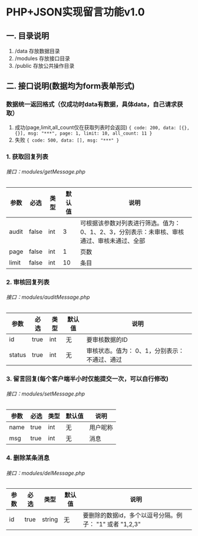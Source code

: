 # PHP+JSON实现留言功能v1.0
## 一. 目录说明
	
1. /data 存放数据目录
2. /modules 存放接口目录
3. /public 存放公共操作目录

## 二. 接口说明(数据均为form表单形式)

### 数据统一返回格式（仅成功时data有数据，具体data，自己请求获取）
1. 成功(page,limit,all_count仅在获取列表时会返回)
``{ code: 200, data: [{},{}], msg: "***", page: 1, limit: 10, all_count: 11 }
``
2. 失败
``{ code: 500, data: [], msg: "***" }
``

### 1. 获取回复列表
###### 接口：modules/getMessage.php

| 参数 | 必选 | 类型 | 默认值 | 说明 |
|------|------|------|------|------|
| audit | false | int | 3 | 可根据该参数对列表进行筛选。值为： 0、1、2、3，分别表示：未审核、审核通过、审核未通过、全部 |
| page | false | int | 1 | 页数 |
| limit | false | int | 10 | 条目 |

### 2. 审核回复列表
###### 接口：modules/auditMessage.php

| 参数 | 必选 | 类型 | 默认值 | 说明 |
|------|------|------|------|------|
| id | true | int | 无 | 要审核数据的ID |
| status | true | int | 无 | 审核状态。值为： 0、1，分别表示：不通过、通过 |

### 3. 留言回复(每个客户端半小时仅能提交一次，可以自行修改)
###### 接口：modules/setMessage.php

| 参数 | 必选 | 类型 | 默认值 | 说明 |
|------|------|------|------|------|
| name | true | int | 无 | 用户昵称 |
| msg | true | int | 无 | 消息 |

### 4. 删除某条消息
###### 接口：modules/delMessage.php

| 参数 | 必选 | 类型 | 默认值 | 说明 |
|------|------|------|------|------|
| id | true | string | 无 | 要删除的数据id，多个以逗号分隔。例子： "1" 或者 "1,2,3" |
